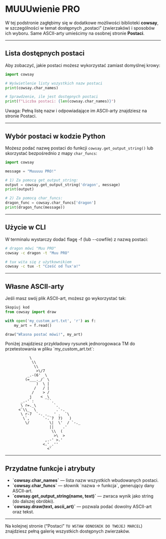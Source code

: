# MUUUwienie PRO

W tej podstronie zagłębimy się w dodatkowe możliwości biblioteki **cowsay**, w szczególności w temat dostępnych „postaci” (zwierzaków) i sposobów ich wyboru. Same ASCII-arty umieścimy na osobnej stronie **Postaci**.

---

## Lista dostępnych postaci

Aby zobaczyć, jakie postaci możesz wykorzystać zamiast domyślnej krowy:

```python
import cowsay

# Wyświetlenie listy wszystkich nazw postaci
print(cowsay.char_names)

# Sprawdzenie, ile jest dostępnych postaci
print(f"Liczba postaci: {len(cowsay.char_names)}")
```
Uwaga: Pełną listę nazw i odpowiadające im ASCII-arty znajdziesz na stronie Postaci.

---

## Wybór postaci w kodzie Python
Możesz podać nazwę postaci do funkcji ```cowsay.get_output_string()``` lub skorzystać bezpośrednio z mapy ```char_funcs```:

```python
import cowsay

message = "Muuuuu PRO!"

# 1) Za pomocą get_output_string:
output = cowsay.get_output_string('dragon', message)
print(output)

# 2) Za pomocą char_funcs:
dragon_func = cowsay.char_funcs['dragon']
print(dragon_func(message))
```

---

## Użycie w CLI
W terminalu wystarczy dodać flagę -f (lub --cowfile) z nazwą postaci:

```bash
# dragon mówi "Muu PRO"
cowsay -c dragon -t "Muu PRO"

# tux wita się z użytkownikiem
cowsay -c tux -t "Cześć od Tux'a!"
```

---

## Własne ASCII-arty
Jeśli masz swój plik ASCII-art, możesz go wykorzystać tak:

```python
Skopiuj kod
from cowsay import draw

with open('my_custom_art.txt', 'r') as f:
    my_art = f.read()

draw("Własna postać mówi!", my_art)
```
Poniżej znajdziesz przykładowy rysunek jednorogowaca TM do przetestowania w pliku \`my_custom_art.txt\`:

```text
           \
            \\
             \\
              >\/7
          _.-(6'  \
         (=___._/` \
              )  \ |
             /   / |
            /    > /
           j    < _\
       _.-' :      ``.
       \ r=._\        `.
      <`\\_  \         .`-.
       \ r-7  `-. ._  ' .  `\
        \`,      `-.`7  7)   )
         \/         \|  \'  / `-._
                    ||    .'
                     \\  (
                      >\  >
                  ,.-' >.'
                 <.'_.''
                   <'
```
---

## Przydatne funkcje i atrybuty

- **\`cowsay.char_names\`** — lista nazw wszystkich wbudowanych postaci.  
- **\`cowsay.char_funcs\`** — słownik \`nazwa → funkcja\`, generujący dany ASCII-art.  
- **\`cowsay.get_output_string(name, text)\`** — zwraca wynik jako string (do dalszej obróbki).  
- **\`cowsay.draw(text, ascii_art)\`** — pozwala podać dowolny ASCII-art oraz tekst.

---

Na kolejnej stronie (“Postaci” ```TU WSTAW ODNOSNIK DO TWOJEJ MARCEL```) znajdziesz pełną galerię wszystkich dostępnych zwierzaków.